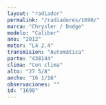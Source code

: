```yaml
---
layout: "radiador"
permalink: "/radiadores/1690/"
marca: "Chrysler / Dodge"
modelo: "Caliber"
ano: "2012"
motor: "L4 2.4"
transmision: "Automática"
parte: "438144"
clima: "Con clima"
alto: "27 5/8"
ancho: "16 1/16"
observaciones: ""
id: "1690"
---
```


